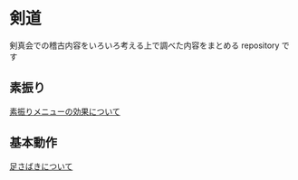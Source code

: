 # 剣道
剣真会での稽古内容をいろいろ考える上で調べた内容をまとめる repository です

## 素振り
[素振りメニューの効果について](suburi.md)

## 基本動作
[足さばきについて](basic_motion/ashisabaki.md)
